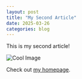 ```yaml
---
layout: post
title: "My Second Article"
date: 2025-03-26
categories: blog
---
```

This is my second article!

![Cool Image](assets/my-image.jpg)

Check out [my homepage](https://uittorio.github.io).
